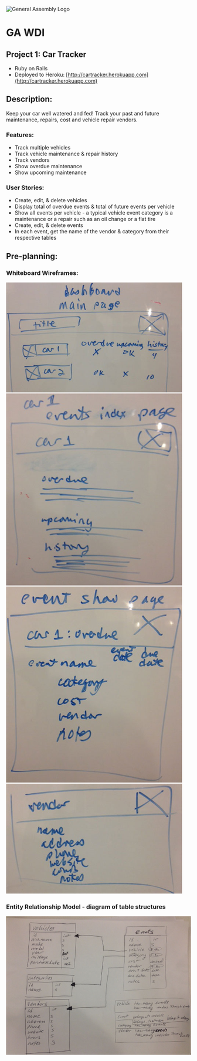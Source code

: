 ![General Assembly Logo](http://i.imgur.com/ke8USTq.png)

# GA WDI

## Project 1: Car Tracker
- Ruby on Rails
- Deployed to Heroku: [http://cartracker.herokuapp.com](http://cartracker.herokuapp.com)

## Description:
Keep your car well watered and fed! Track your past and future maintenance, repairs, cost and vehicle repair vendors.

### Features:
- Track multiple vehicles
- Track vehicle maintenance & repair history
- Track vendors
- Show overdue maintenance
- Show upcoming maintenance

### User Stories:
- Create, edit, & delete vehicles
- Display total of overdue events & total of future events per  vehicle
- Show all events per vehicle - a typical vehicle event category is a maintenance or a repair such as an oil change or a flat tire
- Create, edit, & delete events
- In each event, get the name of the vendor & category from their respective tables

## Pre-planning:
### Whiteboard Wireframes:
![image_1](https://github.com/npupillo/project_1_car_tracker/blob/master/preplanning_materials/image_1.jpg)
![image_2](https://github.com/npupillo/project_1_car_tracker/blob/master/preplanning_materials/image_2.jpg)
![image_3](https://github.com/npupillo/project_1_car_tracker/blob/master/preplanning_materials/image_3.jpg)
![image_4](https://github.com/npupillo/project_1_car_tracker/blob/master/preplanning_materials/image_4.jpg)

### Entity Relationship Model - diagram of table structures
![erd](https://github.com/npupillo/project_1_car_tracker/blob/master/preplanning_materials/relationships_diagram.jpg)



